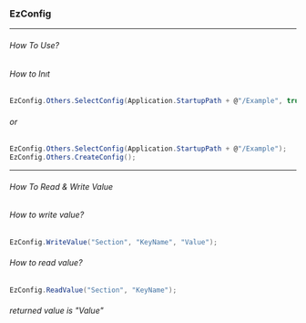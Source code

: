 ### EzConfig
------------

###### How To Use?

###### How to Inıt

```csharp
EzConfig.Others.SelectConfig(Application.StartupPath + @"/Example", true);
```
###### or

```csharp
EzConfig.Others.SelectConfig(Application.StartupPath + @"/Example");
EzConfig.Others.CreateConfig();
```

------------

###### How To Read & Write Value

###### How to write value?

```csharp
EzConfig.WriteValue("Section", "KeyName", "Value");
```

###### How to read value?

```csharp
EzConfig.ReadValue("Section", "KeyName");
```

###### returned value is "Value"
